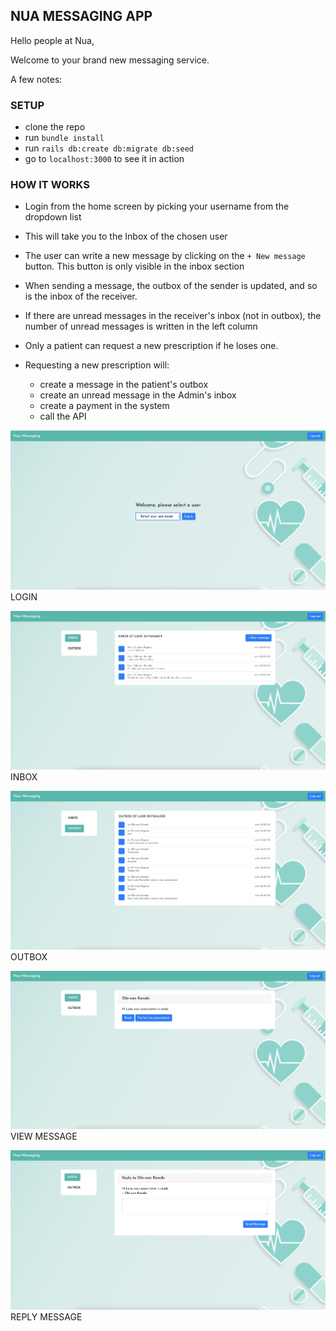 ## NUA MESSAGING APP

Hello people at Nua,

Welcome to your brand new messaging service.

A few notes:

### SETUP

- clone the repo
- run `bundle install`
- run `rails db:create db:migrate db:seed`
- go to `localhost:3000` to see it in action

### HOW IT WORKS

- Login from the home screen by picking your username from the dropdown list
- This will take you to the Inbox of the chosen user
- The user can write a new message by clicking on the `+ New message` button. This button is only visible in the inbox section
- When sending a message, the outbox of the sender is updated, and so is the inbox of the receiver.
- If there are unread messages in the receiver's inbox (not in outbox), the number of unread messages is written in the left column

- Only a patient can request a new prescription if he loses one.
- Requesting a new prescription will:
  - create a message in the patient's outbox
  - create an unread message in the Admin's inbox
  - create a payment in the system
  - call the API

![](https://raw.githubusercontent.com/MegEdnazednav/nua-messaging/master/app/assets/images/login-screen.png)
LOGIN

![](https://raw.githubusercontent.com/MegEdnazednav/nua-messaging/master/app/assets/images/inbox.png)
INBOX

![](https://raw.githubusercontent.com/MegEdnazednav/nua-messaging/master/app/assets/images/outbox.png)
OUTBOX

![](https://raw.githubusercontent.com/MegEdnazednav/nua-messaging/master/app/assets/images/view-message.png)
VIEW MESSAGE

![](https://raw.githubusercontent.com/MegEdnazednav/nua-messaging/master/app/assets/images/reply-message.png)
REPLY MESSAGE


